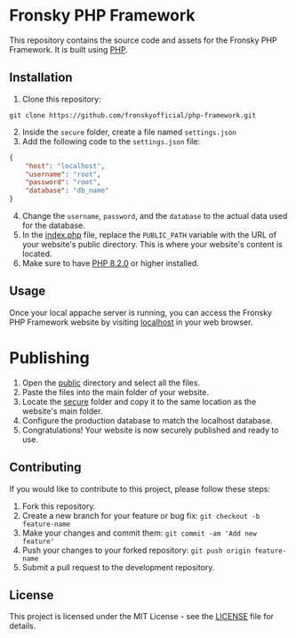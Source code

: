 # Fronsky PHP Framework

This repository contains the source code and assets for the Fronsky PHP Framework. It is built using [PHP](https://www.php.net/manual/en/getting-started.php).

## Installation

1. Clone this repository:
```shell
git clone https://github.com/fronskyofficial/php-framework.git
```
2. Inside the `secure` folder, create a file named `settings.json`
3. Add the following code to the `settings.json` file:

```json
{
    "host": "localhost",
    "username": "root",
    "password": "root",
    "database": "db_name"
}
```

4. Change the `username`, `password`, and the `database` to the actual data used for the database.
5. In the [index.php](public/index.php) file, replace the `PUBLIC_PATH` variable with the URL of your website's public directory. This is where your website's content is located.
6. Make sure to have [PHP 8.2.0](https://www.php.net/releases/8.2/en.php) or higher installed.

## Usage

Once your local appache server is running, you can access the Fronsky PHP Framework website by visiting [localhost](http://localhost) in your web browser.

# Publishing

1. Open the [public](public) directory and select all the files.
2. Paste the files into the main folder of your website.
3. Locate the [secure](secure) folder and copy it to the same location as the website's main folder.
4. Configure the production database to match the localhost database.
5. Congratulations! Your website is now securely published and ready to use.

## Contributing

If you would like to contribute to this project, please follow these steps:

1. Fork this repository.
2. Create a new branch for your feature or bug fix: `git checkout -b feature-name`
3. Make your changes and commit them: `git commit -am 'Add new feature'`
4. Push your changes to your forked repository: `git push origin feature-name`
5. Submit a pull request to the development repository.

## License

This project is licensed under the MIT License - see the [LICENSE](LICENSE) file for details.
